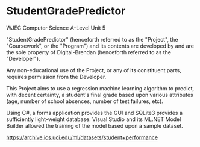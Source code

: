 # StudentGradePredictor
WJEC Computer Science A-Level Unit 5

"StudentGradePredictor" (henceforth referred to as the "Project", the "Coursework", or the "Program") and its contents are developed by and are the sole property of Digital-Brendan (henceforth
referred to as the "Developer").

Any non-educational use of the Project, or any of its constituent parts, requires permission from the Developer.

This Project aims to use a regression machine learning algorithm to predict, with decent certainty, a student's final grade based upon various attributes (age, number of school
absences, number of test failures, etc).

Using C#, a forms application provides the GUI and SQLite3 provides a sufficiently light-weight database. Visual Studio and its ML.NET Model Builder allowed the training of the model based upon a sample dataset.

https://archive.ics.uci.edu/ml/datasets/student+performance

